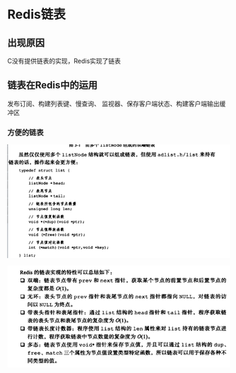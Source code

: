 # Redis链表

## 出现原因

C没有提供链表的实现，Redis实现了链表

## 链表在Redis中的运用

发布订阅、构建列表键、慢查询、 监视器、保存客户端状态、构建客户端输出缓冲区



### 方便的链表

![image-20201012110140379](assets/image-20201012110140379.png)

![image-20201012110426913](assets/image-20201012110426913.png)